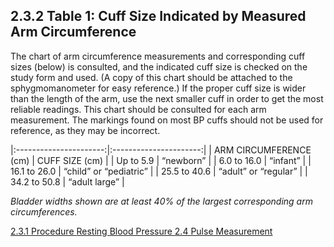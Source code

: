 ## 2.3.2 Table 1: Cuff Size Indicated by Measured Arm Circumference

The chart of arm circumference measurements and corresponding cuff sizes (below) is consulted, and the indicated cuff size is checked on the study form and used. (A copy of this chart should be attached to the sphygmomanometer for easy reference.)  If the proper cuff size is wider than the length of the arm, use the next smaller cuff in order to get the most reliable readings.  This chart should be consulted for each arm measurement. The markings found on most BP cuffs should not be used for reference, as they may be incorrect.

|:----------------------:|:----------------------:|
| ARM CIRCUMFERENCE (cm) | CUFF SIZE (cm)         |
| Up to 5.9              | “newborn”              |
| 6.0 to 16.0            | “infant”               |
| 16.1 to 26.0           | “child” or “pediatric” |
| 25.5 to 40.6           | “adult” or “regular”   |
| 34.2 to 50.8           | “adult large”          |

_Bladder widths shown are at least 40% of the largest corresponding arm circumferences._

<div class="center">
<div class="btn-group">
  <a href=":pages_path:/manuals/resting-blood-pressure/2-03-01-procedure.md" class="btn btn-default">
    <span class="glyphicon glyphicon-chevron-left"></span>
    2.3.1 Procedure
  </a>

  <a href=":pages_path:/manuals/resting-blood-pressure" class="btn btn-default">
    <span class="glyphicon glyphicon-chevron-up"></span>
    Resting Blood Pressure
  </a>

  <a href=":pages_path:/manuals/resting-blood-pressure/2-04-pulse-measurement.md" class="btn btn-success">
    2.4 Pulse Measurement
    <span class="glyphicon glyphicon-chevron-right"></span>
  </a>
</div>
</div>
